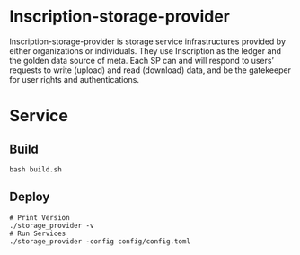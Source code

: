 # Inscription-storage-provider

Inscription-storage-provider is storage service infrastructures provided by either organizations or individuals. They use Inscription as the ledger and the golden data source of meta. Each SP can and will respond to users’ requests to write (upload) and read (download) data, and be the gatekeeper for user rights and authentications. 

# Service
## Build
```shell
bash build.sh
```
## Deploy
```shell
# Print Version
./storage_provider -v
# Run Services
./storage_provider -config config/config.toml
```
